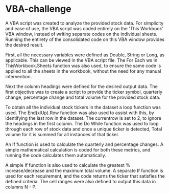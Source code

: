 # VBA-challenge

A VBA script was created to analyze the provided stock data. For simplicity and ease of use, the VBA script was coded entirely on the 'This Workbook' VBA window, instead of writing separate codes on the individual sheets. Running the entirety of the consolidated code on this VBA window provides the desired result.

First, all the necessary variables were defined as Double, String or Long, as applicable. This can be viewed in the VBA script file. The For Each ws In ThisWorkbook.Sheets function was also used, to ensure the same code is applied to all the sheets in the workbook, without the need for any manual intervention. 

Next the column headings were defined for the desired output data. The first objective was to create a script to provide the ticker symbol, quarterly change, percentage change and total volume for the provided stock data.

To obtain all the individual stock tickers in the dataset a loop function was used. The End(xlUp).Row function was also used to assist with this, by identifying the last row in the dataset. The currentrow is set to 2, to ignore the headings in the first column. The Do While function was used to loop through each row of stock data and once a unique ticker is detected, Total volume for it is summed for all instances of that ticker. 

An If function is used to calculate the quarterly and percentage changes. A simple mathematical calculation is coded for both these metrics, and running the code calculates them automatically.

A simple If function is also used to calculate the greatest % increase/decrease and the maximum total volume. A separate If function is used for each requirement, and the code returns the ticker that satisfies the defined criteria. The cell ranges were also defined to output this data in columns N - P.